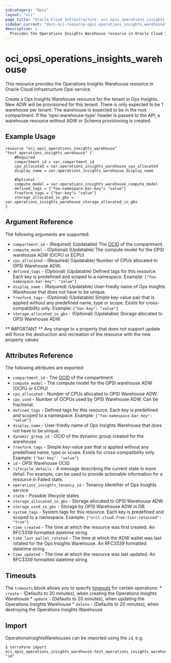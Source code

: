 ```yaml
---
subcategory: "Opsi"
layout: "oci"
page_title: "Oracle Cloud Infrastructure: oci_opsi_operations_insights_warehouse"
sidebar_current: "docs-oci-resource-opsi-operations_insights_warehouse"
description: |-
  Provides the Operations Insights Warehouse resource in Oracle Cloud Infrastructure Opsi service
---
```


# oci_opsi_operations_insights_warehouse
This resource provides the Operations Insights Warehouse resource in Oracle Cloud Infrastructure Opsi service.

Create a Ops Insights Warehouse resource for the tenant in Ops Insights. New ADW will be provisioned for this tenant.
There is only expected to be 1 warehouse per tenant. The warehouse is expected to be in the root compartment. If the 'opsi-warehouse-type'
header is passed to the API, a warehouse resource without ADW or Schema provisioning is created.


## Example Usage

```hcl
resource "oci_opsi_operations_insights_warehouse" "test_operations_insights_warehouse" {
	#Required
	compartment_id = var.compartment_id
	cpu_allocated = var.operations_insights_warehouse_cpu_allocated
	display_name = var.operations_insights_warehouse_display_name

	#Optional
	compute_model = var.operations_insights_warehouse_compute_model
	defined_tags = {"foo-namespace.bar-key"= "value"}
	freeform_tags = {"bar-key"= "value"}
	storage_allocated_in_gbs = var.operations_insights_warehouse_storage_allocated_in_gbs
}
```

## Argument Reference

The following arguments are supported:

* `compartment_id` - (Required) (Updatable) The [OCID](https://docs.cloud.oracle.com/iaas/Content/General/Concepts/identifiers.htm) of the compartment.
* `compute_model` - (Optional) (Updatable) The compute model for the OPSI warehouse ADW (OCPU or ECPU)
* `cpu_allocated` - (Required) (Updatable) Number of CPUs allocated to OPSI Warehouse ADW. 
* `defined_tags` - (Optional) (Updatable) Defined tags for this resource. Each key is predefined and scoped to a namespace. Example: `{"foo-namespace.bar-key": "value"}` 
* `display_name` - (Required) (Updatable) User-friedly name of Ops Insights Warehouse that does not have to be unique.
* `freeform_tags` - (Optional) (Updatable) Simple key-value pair that is applied without any predefined name, type or scope. Exists for cross-compatibility only. Example: `{"bar-key": "value"}` 
* `storage_allocated_in_gbs` - (Optional) (Updatable) Storage allocated to OPSI Warehouse ADW. 


** IMPORTANT **
Any change to a property that does not support update will force the destruction and recreation of the resource with the new property values

## Attributes Reference

The following attributes are exported:

* `compartment_id` - The [OCID](https://docs.cloud.oracle.com/iaas/Content/General/Concepts/identifiers.htm) of the compartment.
* `compute_model` - The compute model for the OPSI warehouse ADW (OCPU or ECPU)
* `cpu_allocated` - Number of CPUs allocated to OPSI Warehouse ADW. 
* `cpu_used` - Number of OCPUs used by OPSI Warehouse ADW. Can be fractional. 
* `defined_tags` - Defined tags for this resource. Each key is predefined and scoped to a namespace. Example: `{"foo-namespace.bar-key": "value"}` 
* `display_name` - User-friedly name of Ops Insights Warehouse that does not have to be unique.
* `dynamic_group_id` - OCID of the dynamic group created for the warehouse
* `freeform_tags` - Simple key-value pair that is applied without any predefined name, type or scope. Exists for cross-compatibility only. Example: `{"bar-key": "value"}` 
* `id` - OPSI Warehouse OCID
* `lifecycle_details` - A message describing the current state in more detail. For example, can be used to provide actionable information for a resource in Failed state.
* `operations_insights_tenancy_id` - Tenancy Identifier of Ops Insights service
* `state` - Possible lifecycle states
* `storage_allocated_in_gbs` - Storage allocated to OPSI Warehouse ADW. 
* `storage_used_in_gbs` - Storage by OPSI Warehouse ADW in GB. 
* `system_tags` - System tags for this resource. Each key is predefined and scoped to a namespace. Example: `{"orcl-cloud.free-tier-retained": "true"}` 
* `time_created` - The time at which the resource was first created. An RFC3339 formatted datetime string
* `time_last_wallet_rotated` - The time at which the ADW wallet was last rotated for the Ops Insights Warehouse. An RFC3339 formatted datetime string
* `time_updated` - The time at which the resource was last updated. An RFC3339 formatted datetime string

## Timeouts

The `timeouts` block allows you to specify [timeouts](https://registry.terraform.io/providers/oracle/oci/latest/docs/guides/changing_timeouts) for certain operations:
	* `create` - (Defaults to 20 minutes), when creating the Operations Insights Warehouse
	* `update` - (Defaults to 20 minutes), when updating the Operations Insights Warehouse
	* `delete` - (Defaults to 20 minutes), when destroying the Operations Insights Warehouse


## Import

OperationsInsightsWarehouses can be imported using the `id`, e.g.

```
$ terraform import oci_opsi_operations_insights_warehouse.test_operations_insights_warehouse "id"
```

